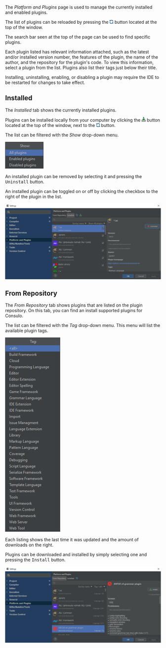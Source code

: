 The *Platform and Plugins* page is used to manage the currently installed and enabled plugins.

The list of plugins can be reloaded by pressing the
<img src="images/reload_button.png" alt="Reload List of Plugins"/> button located at the top of the window.

The search bar seen at the top of the page can be used to find specific plugins.

Each plugin listed has relevant information attached, such as the latest and/or installed version number, the features of the plugin,
the name of the author, and the repository for the plugin's code.
To view this information, select a plugin from the list.
Plugins also list their tags just below their title.

Installing, uninstalling, enabling, or disabling a plugin may require the IDE to be restarted for changes to take effect.

## Installed

The *Installed* tab shows the currently installed plugins.

Plugins can be installed locally from your computer by clicking the
<img src="images/install_button.png" alt="install from disk"/> button located at the top of the
window, next to the <img src="images/reload_button.png" alt="Reload List of Plugins"/> button.

The list can be filtered with the *Show* drop-down menu.

![Installed Plugins Page](images/installed.show_menu.png)

An installed plugin can be removed by selecting it and pressing the <kbd>Uninstall</kbd> button.

An installed plugin can be toggled on or off by clicking the checkbox to the right of the plugin in the list.

![Installed Plugins Page](images/installed.png)

## From Repository

The *From Repository* tab shows plugins that are listed on the plugin repository.
On this tab, you can find an install supported plugins for Consulo.

The list can be filtered with the *Tag* drop-down menu. This menu will list the available plugin tags.

![Plugin Repository Page](images/repository.tag_menu.png)

Each listing shows the last time it was updated and the amount of downloads on the right.

Plugins can be downloaded and installed by simply selecting one and pressing the <kbd>Install</kbd> button.

![Plugin Repository Page](images/repository.png)

